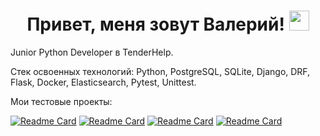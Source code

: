 <h1 align="center">Привет, меня зовут Валерий! 
<img src="https://github.com/blackcater/blackcater/raw/main/images/Hi.gif" height="32"/></h1>

Junior Python Developer в TenderHelp.

Стек освоенных технологий: Python, PostgreSQL, SQLite, Django, DRF, Flask, Docker, Elasticsearch, Pytest, Unittest.

Мои тестовые проекты:

[![Readme Card](https://github-readme-stats.vercel.app/api/pin/?username=onlysudden&repo=Intern-Test-Task)](https://github.com/Onlysudden/Intern-Test-Task)
[![Readme Card](https://github-readme-stats.vercel.app/api/pin/?username=onlysudden&repo=Banking-API-Service-Test-Task)](https://github.com/Onlysudden/Banking-API-Service-Test-Task)
[![Readme Card](https://github-readme-stats.vercel.app/api/pin/?username=onlysudden&repo=Test-Task-Junior-Python)](https://github.com/Onlysudden/Test-Task-Junior-Python)
[![Readme Card](https://github-readme-stats.vercel.app/api/pin/?username=onlysudden&repo=Tasks_before_the_interview)](https://github.com/Onlysudden/Tasks_before_the_interview)

